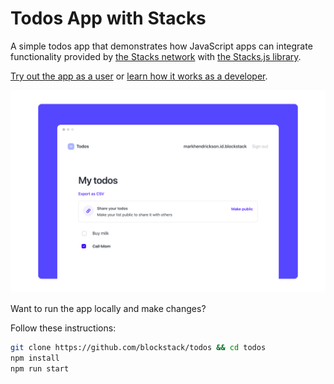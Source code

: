 # Todos App with Stacks

A simple todos app that demonstrates how JavaScript apps can integrate functionality provided by [the Stacks network](https://stacks.co/) with [the Stacks.js library](https://github.com/blockstack/stacks.js).

[Try out the app as a user](https://todos.blockstack.org) or [learn how it works as a developer](https://docs.blockstack.org/authentication/building-todo-app).

![demo](./public/demo.png)

Want to run the app locally and make changes?

Follow these instructions:

``` bash
git clone https://github.com/blockstack/todos && cd todos
npm install
npm run start
```
